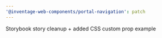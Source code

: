 ```yaml
---
'@inventage-web-components/portal-navigation': patch
---
```


Storybook story cleanup + added CSS custom prop example
